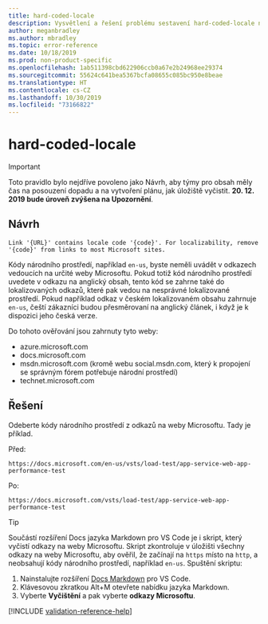 ```yaml
---
title: hard-coded-locale
description: Vysvětlení a řešení problému sestavení hard-coded-locale na webu Docs
author: meganbradley
ms.author: mbradley
ms.topic: error-reference
ms.date: 10/18/2019
ms.prod: non-product-specific
ms.openlocfilehash: 1ab511398cbd622906ccb0a67e2b24968ee29374
ms.sourcegitcommit: 55624c641bea5367bcfa08655c085bc950e8beae
ms.translationtype: HT
ms.contentlocale: cs-CZ
ms.lasthandoff: 10/30/2019
ms.locfileid: "73166822"
---
```

# <a name="hard-coded-locale"></a>hard-coded-locale

> [!IMPORTANT]
> Toto pravidlo bylo nejdříve povoleno jako Návrh, aby týmy pro obsah měly čas na posouzení dopadu a na vytvoření plánu, jak úložiště vyčistit. **20. 12. 2019 bude úroveň zvýšena na Upozornění**.

## <a name="suggestion"></a>Návrh

`Link '{URL}' contains locale code '{code}'. For localizability, remove '{code}' from links to most Microsoft sites.`

Kódy národního prostředí, například `en-us`, byste neměli uvádět v odkazech vedoucích na určité weby Microsoftu. Pokud totiž kód národního prostředí uvedete v odkazu na anglický obsah, tento kód se zahrne také do lokalizovaných odkazů, které pak vedou na nesprávné lokalizované prostředí. Pokud například odkaz v českém lokalizovaném obsahu zahrnuje `en-us`, čeští zákazníci budou přesměrovaní na anglický článek, i když je k dispozici jeho česká verze.

Do tohoto ověřování jsou zahrnuty tyto weby:

- azure.microsoft.com
- docs.microsoft.com
- msdn.microsoft.com (kromě webu social.msdn.com, který k propojení se správným fórem potřebuje národní prostředí)
- technet.microsoft.com

## <a name="resolution"></a>Řešení

Odeberte kódy národního prostředí z odkazů na weby Microsoftu. Tady je příklad.

Před:

`https://docs.microsoft.com/en-us/vsts/load-test/app-service-web-app-performance-test`

Po:

`https://docs.microsoft.com/vsts/load-test/app-service-web-app-performance-test`

> [!TIP]
> Součástí rozšíření Docs jazyka Markdown pro VS Code je i skript, který vyčistí odkazy na weby Microsoftu. Skript zkontroluje v úložišti všechny odkazy na weby Microsoftu, aby ověřil, že začínají na `https` místo na `http`, a neobsahují kódy národního prostředí, například `en-us`. Spuštění skriptu:
>
> 1. Nainstalujte rozšíření [Docs Markdown](https://marketplace.visualstudio.com/items?itemName=docsmsft.docs-markdown) pro VS Code.
> 1. Klávesovou zkratkou Alt+M otevřete nabídku jazyka Markdown.
> 1. Vyberte **Vyčištění** a pak vyberte **odkazy Microsoftu**.

<!--make sure to add this file to your includes folder and verify the path-->
[!INCLUDE [validation-reference-help](includes/validation-reference-help.md)]
